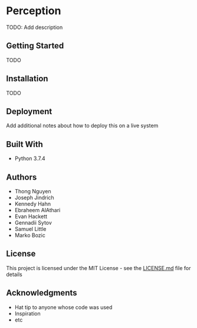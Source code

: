 # Perception

TODO: Add description

## Getting Started

TODO

## Installation

TODO

## Deployment

Add additional notes about how to deploy this on a live system

## Built With

* Python 3.7.4

## Authors

* Thong Nguyen 
* Joseph Jindrich
* Kennedy Hahn
* Ebraheem AlAthari
* Evan Hackett
* Gennadii Sytov
* Samuel Little
* Marko Bozic

## License

This project is licensed under the MIT License - see the [LICENSE.md](../blob/master/LICENSE) file for details

## Acknowledgments

* Hat tip to anyone whose code was used
* Inspiration
* etc

